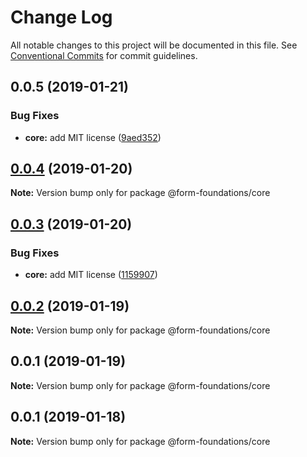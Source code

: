 # Change Log

All notable changes to this project will be documented in this file.
See [Conventional Commits](https://conventionalcommits.org) for commit guidelines.

## 0.0.5 (2019-01-21)


### Bug Fixes

* **core:** add MIT license ([9aed352](https://github.com/nathanvale/form-foundations/commit/9aed352))





## [0.0.4](https://github.com/nathanvale/form-foundations/compare/@form-foundations/core@0.0.3...@form-foundations/core@0.0.4) (2019-01-20)

**Note:** Version bump only for package @form-foundations/core





## [0.0.3](https://github.com/nathanvale/form-foundations/compare/@form-foundations/core@0.0.2...@form-foundations/core@0.0.3) (2019-01-20)


### Bug Fixes

* **core:** add MIT license ([1159907](https://github.com/nathanvale/form-foundations/commit/1159907))





## [0.0.2](https://github.com/nathanvale/form-foundations/compare/@form-foundations/core@0.0.1...@form-foundations/core@0.0.2) (2019-01-19)

**Note:** Version bump only for package @form-foundations/core





## 0.0.1 (2019-01-19)

**Note:** Version bump only for package @form-foundations/core





## 0.0.1 (2019-01-18)

**Note:** Version bump only for package @form-foundations/core

